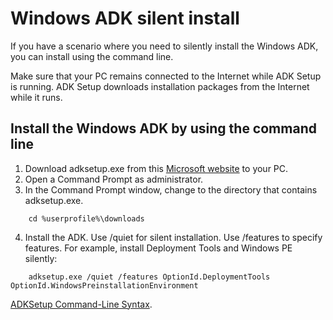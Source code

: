 # Windows ADK silent install

If you have a scenario where you need to silently install the Windows ADK, you can install using the command line.

Make sure that your PC remains connected to the Internet while ADK Setup is running. ADK Setup downloads installation packages from the Internet while it runs. 

## Install the Windows ADK by using the command line
1. Download adksetup.exe from this [Microsoft website](https://developer.microsoft.com/en-us/windows/hardware/windows-assessment-deployment-kit) to your PC.
2. Open a Command Prompt as administrator.
3. In the Command Prompt window, change to the directory that contains adksetup.exe.

        
```
    cd %userprofile%\downloads
```

4. Install the ADK. Use /quiet for silent installation. Use /features to specify features. For example, install Deployment Tools and Windows PE silently:


```
    adksetup.exe /quiet /features OptionId.DeploymentTools OptionId.WindowsPreinstallationEnvironment
```

[ADKSetup Command-Line Syntax](https://technet.microsoft.com/en-us/library/dn621910.aspx).